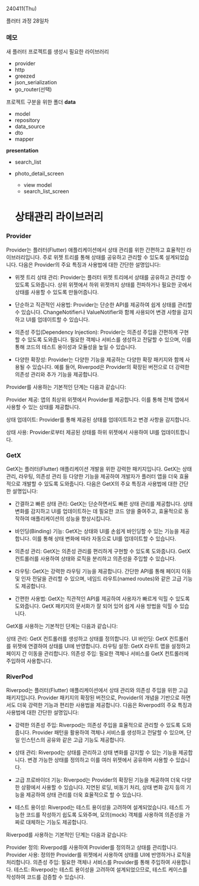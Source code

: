 240411(Thu)

플러터 과정 28일차

### 메모
새 플러터 프로젝트를 생성시 필요한 라이브러리
 + provider
 + http
 + greezed
 + json_serialization
 + go_router(선택)

프로젝트 구분을 위한 폴더
**data**
- model
- repository
- data_source
- dto
- mapper

**presentation**
- search_list
- photo_detail_screen
    - view model
    - search_list_screen


  # 상태관리 라이브러리

### Provider

Provider는 플러터(Flutter) 애플리케이션에서 상태 관리를 위한 간편하고 효율적인 라이브러리입니다. 주로 위젯 트리를 통해 상태를 공유하고 관리할 수 있도록 설계되었습니다. 다음은 Provider의 주요 특징과 사용법에 대한 간단한 설명입니다:

- 위젯 트리 상태 관리: Provider는 플러터 위젯 트리에서 상태를 공유하고 관리할 수 있도록 도와줍니다. 상위 위젯에서 하위 위젯까지 상태를 전파하거나 필요한 곳에서 상태를 사용할 수 있도록 만들어줍니다.

- 단순하고 직관적인 사용법: Provider는 단순한 API를 제공하여 쉽게 상태를 관리할 수 있습니다. ChangeNotifier나 ValueNotifier와 함께 사용되어 변경 사항을 감지하고 UI를 업데이트할 수 있습니다.

- 의존성 주입(Dependency Injection): Provider는 의존성 주입을 간편하게 구현할 수 있도록 도와줍니다. 필요한 객체나 서비스를 생성하고 전달할 수 있으며, 이를 통해 코드의 테스트 용이성과 모듈성을 높일 수 있습니다.

- 다양한 확장성: Provider는 다양한 기능을 제공하는 다양한 확장 패키지와 함께 사용될 수 있습니다. 예를 들어, Riverpod은 Provider의 확장된 버전으로 더 강력한 의존성 관리와 추가 기능을 제공합니다.

Provider를 사용하는 기본적인 단계는 다음과 같습니다:

Provider 제공: 앱의 최상위 위젯에서 Provider를 제공합니다. 이를 통해 전체 앱에서 사용할 수 있는 상태를 제공합니다.

상태 업데이트: Provider를 통해 제공된 상태를 업데이트하고 변경 사항을 감지합니다.

상태 사용: Provider로부터 제공된 상태를 하위 위젯에서 사용하여 UI를 업데이트합니다.

### GetX

GetX는 플러터(Flutter) 애플리케이션 개발을 위한 강력한 패키지입니다. 
GetX는 상태 관리, 라우팅, 의존성 관리 등 다양한 기능을 제공하여 개발자가 플러터 앱을 더욱 효율적으로 개발할 수 있도록 도와줍니다.
다음은 GetX의 주요 특징과 사용법에 대한 간단한 설명입니다:

- 간결하고 빠른 상태 관리: GetX는 단순하면서도 빠른 상태 관리를 제공합니다. 상태 변화를 감지하고 UI를 업데이트하는 데 필요한 코드 양을 줄여주고, 효율적으로 동작하여 애플리케이션의 성능을 향상시킵니다.

- 바인딩(Binding) 기능: GetX는 상태와 UI를 손쉽게 바인딩할 수 있는 기능을 제공합니다. 이를 통해 상태 변화에 따라 자동으로 UI를 업데이트할 수 있습니다.

- 의존성 관리: GetX는 의존성 관리를 편리하게 구현할 수 있도록 도와줍니다. GetX 컨트롤러를 사용하여 상태와 로직을 분리하고 의존성을 주입할 수 있습니다.

- 라우팅: GetX는 강력한 라우팅 기능을 제공합니다. 간단한 API를 통해 페이지 이동 및 인자 전달을 관리할 수 있으며, 네임드 라우트(named routes)와 같은 고급 기능도 제공합니다.

- 간편한 사용법: GetX는 직관적인 API를 제공하여 사용자가 빠르게 익힐 수 있도록 도와줍니다. GetX 패키지의 문서화가 잘 되어 있어 쉽게 사용 방법을 익힐 수 있습니다.

GetX를 사용하는 기본적인 단계는 다음과 같습니다:

상태 관리: GetX 컨트롤러를 생성하고 상태를 정의합니다.
UI 바인딩: GetX 컨트롤러를 위젯에 연결하여 상태를 UI에 반영합니다.
라우팅 설정: GetX 라우트 맵을 설정하고 페이지 간 이동을 관리합니다.
의존성 주입: 필요한 객체나 서비스를 GetX 컨트롤러에 주입하여 사용합니다.

### RiverPod

Riverpod는 플러터(Flutter) 애플리케이션에서 상태 관리와 의존성 주입을 위한 고급 패키지입니다.
Provider 패키지의 확장된 버전으로, Provider의 개념을 기반으로 하면서도 더욱 강력한 기능과 편리한 사용법을 제공합니다. 
다음은 Riverpod의 주요 특징과 사용법에 대한 간단한 설명입니다:

- 강력한 의존성 주입: Riverpod는 의존성 주입을 효율적으로 관리할 수 있도록 도와줍니다. Provider 패턴을 활용하여 객체나 서비스를 생성하고 전달할 수 있으며, 단일 인스턴스의 공유와 같은 고급 기능도 제공합니다.

- 상태 관리: Riverpod는 상태를 관리하고 상태 변화를 감지할 수 있는 기능을 제공합니다. 변경 가능한 상태를 정의하고 이를 여러 위젯에서 공유하며 사용할 수 있습니다.

- 고급 프로바이더 기능: Riverpod는 Provider의 확장된 기능을 제공하여 더욱 다양한 상황에서 사용할 수 있습니다. 지연된 로딩, 비동기 처리, 상태 변화 감지 등의 기능을 제공하여 상태 관리를 더욱 효율적으로 할 수 있습니다.

- 테스트 용이성: Riverpod는 테스트 용이성을 고려하여 설계되었습니다. 테스트 가능한 코드를 작성하기 쉽도록 도와주며, 모의(mock) 객체를 사용하여 의존성을 가짜로 대체하는 기능도 제공합니다.

Riverpod를 사용하는 기본적인 단계는 다음과 같습니다:

Provider 정의: Riverpod를 사용하여 Provider를 정의하고 상태를 관리합니다.
Provider 사용: 정의한 Provider를 위젯에서 사용하여 상태를 UI에 반영하거나 로직을 처리합니다.
의존성 주입: 필요한 객체나 서비스를 Provider를 통해 주입하여 사용합니다.
테스트: Riverpod는 테스트 용이성을 고려하여 설계되었으므로, 테스트 케이스를 작성하여 코드를 검증할 수 있습니다.
